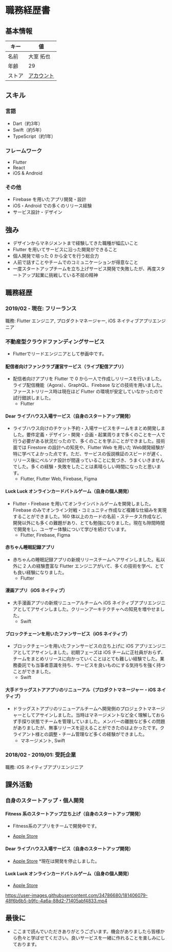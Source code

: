 # 職務経歴書

## 基本情報

| キー | 値 |
| --- | --- |
| 名前 | 大室 拓也 |
| 年齢 | 29 |
| ストア | [アカウント](https://apps.apple.com/jp/developer/takuya-ohmuro/id1523954162) |

## スキル
### 言語
- Dart（約3年）
- Swift（約5年）
- TypeScript（約1年）

### フレームワーク
- Flutter
- React
- iOS & Android

### その他
- Firebase を用いたアプリ開発・設計
- iOS・Android での多くのリリース経験
- サービス設計・デザイン

## 強み
- デザインからマネジメントまで経験してきた職種が幅広いこと
- Flutter を用いてサービスに沿った開発ができること
- 個人開発で培った 0 から全てを行う総合力
- 人前で話すことやチームでのコミュニケーションが得意なこと
- 一度スタートアップチームを立ち上げサービス開発で失敗したが、再度スタートアップ起業に挑戦している不屈の精神

## 職務経歴
### 2019/02 - 現在: フリーランス
職務: Flutter エンジニア, プロダクトマネージャー, iOS ネイティブアプリエンジニア

### 不動産型クラウドファンディングサービス
- Flutterでリードエンジニアとして参画中です。

#### 配信者向けファンクラブ運営サービス（ライブ配信アプリ）
- 配信者向けアプリを Flutter で 0 から一人で作成しリリースを行いました。ライブ配信機能（Agora）、GraphQL、Firebase などの技術を用いました。ファーストリリース時は現在ほど Flutter の環境が安定していなかったので試行錯誤しました。
  - Flutter

#### Dear ライブハウス入場サービス（自身のスタートアップ開発）
- ライブハウス向けのチケット予約・入場サービスをチームをまとめ開発しました。要件定義・デザイン・開発・企画・起業周りまで多くのことを一人で行う必要がある状況だったので、多くのことを学ぶことができました。技術面では Firestore の設計への知見や、Flutter Web を用いた Web開発経験が特に学べてよかった点です。ただ、サービスの仮説検証のスピードが遅く、リリース後にペルソナ設計が間違っていることに気づき、うまくいきませんでした。多くの経験・失敗をしたことは素晴らしい時間になったと思います。
  - Flutter, Flutter Web, Firebase, Figma

#### Luck Luck オンラインカードバトルゲーム（自身の個人開発）
- Flutter・Firebase を用いてオンラインバトルゲームを開発しました。Firebase のみでオンライン対戦・コミュニティ作成など複雑な仕組みを実現することができました。160 体以上のカードの名前・ステータス作成など、開発以外にも多くの難題があり、とても勉強になりました。現在も隙間時間で開発をし、ユーザー体験について学びを続けています。
  - Flutter, Firebase, Figma

#### 赤ちゃん睡眠記録アプリ
- 赤ちゃんの睡眠記録アプリの新規リリースチームへアサインしました。私以外に 2 人の経験豊富な Flutter エンジニアがいて、多くの技術を学べ、とても良い経験になりました。
  - Flutter

#### 漫画アプリ（iOS ネイティブ）
- 大手漫画アプリの新規リニューアルチームへ iOS ネイティブアプリエンジニアとしてアサインしました。クリーンアーキテクチャへの知見を増やせました。
  - Swift

#### ブロックチェーンを用いたファンサービス（iOS ネイティブ）
- ブロックチェーンを用いたファンサービスの立ち上げに iOS アプリエンジニアとしてアサインしました。初期フェーズは iOS チームに正社員がおらず、チームをまとめリリースに向かっていくことはとても難しい経験でした。業務委託でも当事者意識を持ち、サービスを良いものにする気持ちを強く持つことができました。
  - Swift

#### 大手ドラッグストアアプリのリニューアル（プロダクトマネージャー・iOS ネイティブ）
- ドラッグストアプリのリニューアルチームへ開発側のプロジェクトマネージャーとしてアサインしました。当時はマネージメントなど全く理解しておらず手探り状態でチームを管理していました。メンバーの離脱など多くの問題がありましたが、無事リリースを迎えることができたのはよかったです。クライアント様との調整・チーム管理など多くの経験ができました。
  - マネージメント, Swift

### 2018/02 - 2019/01: 受託企業

職務: iOS ネイティブアプリエンジニア

## 課外活動

### 自身のスタートアップ・個人開発

#### Fitness 系のスタートアップ立ち上げ（自身のスタートアップ開発）
  - Fitness系のアプリをチームで開発中です。
 * [Apple Store](https://apps.apple.com/us/app/webody-%E7%AD%8B%E3%83%88%E3%83%AC-%E3%83%80%E3%82%A4%E3%82%A8%E3%83%83%E3%83%88%E5%8A%B9%E6%9E%9C%E3%82%92%E6%9C%80%E5%A4%A7%E5%8C%96-%E9%A3%9F%E4%BA%8B-%E4%BD%93%E9%87%8D%E7%AE%A1%E7%90%86/id1660662363)

#### Dear ライブハウス入場サービス（自身のスタートアップ開発）
  * [Apple Store](https://apps.apple.com/jp/app/dear-%E3%83%A9%E3%82%A4%E3%83%96%E3%83%8F%E3%82%A6%E3%82%B9%E3%81%AE%E5%85%A5%E5%A0%B4%E3%82%A2%E3%83%97%E3%83%AA/id1606303773)
  *現在は開発を停止しました。

#### Luck Luck オンラインカードバトルゲーム（自身の個人開発）
  * [Apple Store](https://apps.apple.com/jp/app/luck-luck-%E3%82%AA%E3%83%B3%E3%83%A9%E3%82%A4%E3%83%B3%E3%83%90%E3%83%88%E3%83%AB%E3%82%B2%E3%83%BC%E3%83%A0/id1594055585)

https://user-images.githubusercontent.com/34786680/181406079-48f6b6b5-b9fc-4a6a-88d2-71405abf4833.mp4

## 最後に

- ここまで読んでいただきありがとうございます。機会がありましたら皆様から色々と学ばせてください。良いサービスを一緒に作れることを楽しみにしております。
